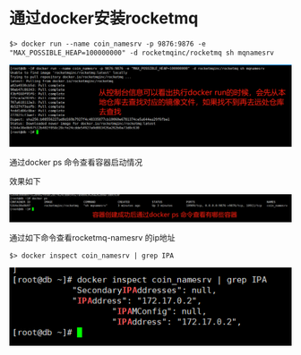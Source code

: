 # 通过docker安装rocketmq



```shell
$> docker run --name coin_namesrv -p 9876:9876 -e "MAX_POSSIBLE_HEAP=100000000" -d rocketmqinc/rocketmq sh mqnamesrv
```



<img src="./pic/001_dockerRun命令安装rocketmq.png">



通过docker ps 命令查看容器启动情况

效果如下

<img src="./pic/002_dockerPs命令查看容器启动情况.png">

通过如下命令查看rocketmq-namesrv 的ip地址

```shell
$> docker inspect coin_namesrv | grep IPA
```



<img src="./pic/003_通过dockerInspect命令查看指定容器的ip地址.png">